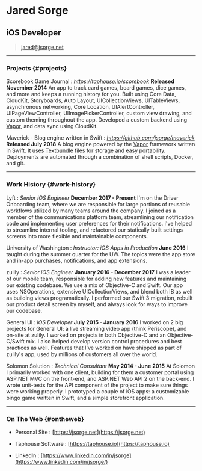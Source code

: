 # Jared Sorge
## iOS Developer

> [jared@jsorge.net](jared@jsorge.net)

------

### Projects {#projects}

Scorebook Game Journal
: *https://taphouse.io/scorebook*
**Released November 2014**
An app to track card games, board games, dice games, and more and keeps a running history for you. Built using Core Data, CloudKit, Storyboards, Auto Layout, UICollectionViews, UITableViews, asynchronous networking, Core Location, UIAlertController, UIPageViewController, UIImagePickerController, custom view drawing, and custom theming throughout the app. Developed a custom backend using [Vapor](https://vapor.codes), and data sync using CloudKit.

Maverick - Blog engine written in Swift
: *https://github.com/jsorge/maverick*
**Released July 2018**
A blog engine powered by the [Vapor](https://vapor.codes) framework written in Swift. It uses [Textbundle](http://textbundle.org) files for storage and easy portability. Deployments are automated through a combination of shell scripts, Docker, and git.

------

### Work History {#work-history}

Lyft
: *Senior iOS Engineer*
**December 2017 - Present**
I'm on the Driver Onboarding team, where we are responsible for large portions of reusable workflows utilized by many teams around the company. I joined as a member of the communications platform team, streamlining our notification code and implementing user preferences for their notifications. I've helped to streamline internal tooling, and refactored our statically built settings screens into more flexible and maintainable components.

University of Washington
: *Instructor: iOS Apps in Production*
**June 2016**
I taught during the summer quarter for the UW. The topics were the app store and in-app purchases, notifications, and app extensions.

zulily
: *Senior iOS Engineer*
**January 2016 - December 2017**
I was a leader of our mobile team, responsible for adding new features and maintaining our existing codebase. We use a mix of Objective-C and Swift. Our app uses NSOperations, extensive UICollectionViews, and blend both IB as well as building views programatically. I performed our Swift 3 migration, rebuilt our product detail screen by myself, and always look for ways to improve our codebase.

General UI
: *iOS Developer*
**July 2015 - January 2016**
I worked on 2 big projects for General UI: a live streaming video app (think Periscope), and on-site at zulily. I worked on projects in both Objective-C and an Objective-C/Swift mix. I also helped develop version control procedures and best practices as well. Features that I've worked on have shipped as part of zulily's app, used by millions of customers all over the world.

Solomon Solution
: *Technical Consultant*
**May 2014 - June 2015**
At Solomon I primarily worked with one client, building for them a customer portal using ASP.NET MVC on the front-end, and ASP.NET Web API 2 on the back-end. I wrote unit-tests for the API component of the project to make sure things were working properly. I prototyped a couple of iOS apps: a customizable bingo game written in Swift, and a simple storefront application.

------

### On The Web {#ontheweb}

* Personal Site
  : [https://jsorge.net](https://jsorge.net)

* Taphouse Software
  : [https://taphouse.io](https://taphouse.io)

* LinkedIn
  : [https://www.linkedin.com/in/jsorge](https://www.linkedin.com/in/jsorge/)

